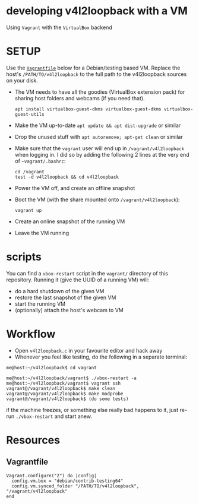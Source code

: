 developing v4l2loopback with a VM
=================================

Using `Vagrant` with the `VirtualBox` backend


# SETUP

Use the [`Vagrantfile`](#Vagrantfile) below for a Debian/testing based VM.
Replace the host's `/PATH/TO/v4l2loopback` to the full path to the v4l2loopback sources on your disk.

- The VM needs to have all the goodies (VirtualBox extension pack) for sharing host folders and webcams (if you need that).

      apt install virtualbox-guest-dkms virtualbox-guest-dkms virtualbox-guest-utils

- Make the VM up-to-date `apt update && apt dist-upgrade` or similar
- Drop the unused stuff with `apt autoremove; apt-get clean` or similar
- Make sure that the `vagrant` user will end up in `/vagrant/v4l2loopback` when logging in.
  I did so by adding the following 2 lines at the very end of `~vagrant/.bashrc`:

      cd /vagrant
      test -d v4l2loopback && cd v4l2loopback


- Power the VM off, and create an offline snapshot

- Boot the VM (with the share mounted onto `/vagrant/v4l2loopback`):

      vagrant up

- Create an online snapshot of the running VM
- Leave the VM running

# scripts

You can find a `vbox-restart` script in the `vagrant/` directory of this repository.
Running it (give the UUID of a running VM) will:
- do a hard shutdown of the given VM
- restore the last snapshot of the given VM
- start the running VM
- (optionally) attach the host's webcam to VM

# Workflow

- Open `v4l2loopback.c` in your favourite editor and hack away
- Whenever you feel like testing, do the following in a separate terminal:

~~~
me@host:~/v4l2loopback$ cd vagrant

me@host:~/v4l2loopback/vagrant$ ./vbox-restart -a
me@host:~/v4l2loopback/vagrant$ vagrant ssh
vagrant@/vagrant/v4l2loopback$ make clean
vagrant@/vagrant/v4l2loopback$ make modprobe
vagrant@/vagrant/v4l2loopback$ (do some tests)
~~~

if the machine freezes, or something else really bad happens to it, just
re-run `./vbox-restart` and start anew.

# Resources

## Vagrantfile

~~~vagrant
Vagrant.configure("2") do |config|
  config.vm.box = "debian/contrib-testing64"
  config.vm.synced_folder "/PATH/TO/v4l2loopback", "/vagrant/v4l2loopback"
end
~~~
